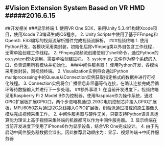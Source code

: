 #Vision Extension System Based on VR HMD
#####2016.6.15
---
##开发相关
###显示终端
    1. 使用VR One SDK，采用Unity 5.3.4f1构建Xcode项目，使用Xcode 7.3编译生成iOS程序。
    2. Unity Scripts中使用了基于FFmpeg和OpenGL ES3编写的视频流解析插件完成视频流解析。
###视频终端
    1. 使用Python开发，各模块采用类封装，初始化后除vffmpeg类以外自包含工作线程，无需单独创建工作线程。
    2. FFmpeg视频流创建使用了shell命令，通过Python的os.system模块调用，需要单独创建进程。
    3. system.py 文件作为整个系统的入口，负责调用所有模块并初始化。
###中间件服务器
    1. 使用Python开发，各模块采用类封装，同视频终端。
    2. Visualization实例将会通过Python multiprocessing中的Queue从Connection实例获取指定格式的数据并进行可视化线程。
    3. Connection实例将会广播信息非阻塞等待连接，在确认连接完成后循环等待数据输入并进行下一步处理。
##额外事项
    1. 在当前开发进度下，视频终端采用Raspberry Pi 2 Model B作为控制器，使用Raspbian作为操作系统，通过GPIO扩展板扩展GPIO口，两个步进电机通过L293D电机控制芯片接入GPIO扩展板，MPU6050芯片通过I2C总线接入GPIO扩展板，树莓派通过搭载的原生摄像头模块完成视频采集工作。
    2. 中间件服务器与硬件无关，只要支持Python语言且运算能力理论上高于视频采集终端的机器都可以作为中间件服务器。
    3. 显示终端在当前开发进度下使用了iPhone6作为显示设备，结合VR One完成设计。
    4. 由于先启动中间件服务器数据会溢出，因此推荐启动顺序为：显示、视频终端->中间件服务器
    
    